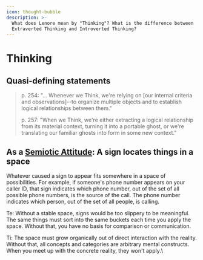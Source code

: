 ```yaml
---
icon: thought-bubble
description: >-
  What does Lenore mean by "Thinking"? What is the difference between
  Extraverted Thinking and Introverted Thinking?
---
```


# Thinking

## Quasi-defining statements

> p. 254: "... Whenever we Think, we're relying on \[our internal criteria and observations]--to organize multiple objects and to establish logical relationships between them."
>
> p. 257: "When we Think, we're either extracting a logical relationship from its material context, turning it into a portable ghost, or we're translating our familiar ghosts into form in some new context."

## As a [Semiotic Attitude](../../../../sign-interpretation/semiotic-attitude/): A sign locates things in a space

Whatever caused a sign to appear fits somewhere in a space of possibilities. For example, if someone's phone number appears on your caller ID, that sign indicates which phone number, out of the set of all possible phone numbers, is the source of the call. The phone number indicates which person, out of the set of all people, is calling.

Te: Without a stable space, signs would be too slippery to be meaningful. The same things must sort into the same buckets each time you apply the space. Without that, you have no basis for comparison or communication.

Ti: The space must grow organically out of direct interaction with the reality. Without that, all concepts and categories are arbitrary mental constructs. When you meet up with the concrete reality, they won't apply.\
